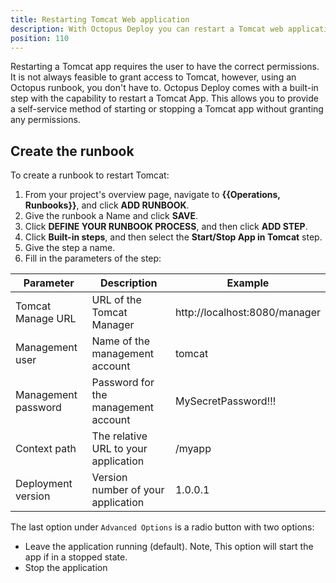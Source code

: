 ```yaml
---
title: Restarting Tomcat Web application
description: With Octopus Deploy you can restart a Tomcat web application as part of a routine operations task.
position: 110
---
```


Restarting a Tomcat app requires the user to have the correct permissions.  It is not always feasible to grant access to Tomcat, however, using an Octopus runbook, you don't have to.  Octopus Deploy comes with a built-in step with the capability to restart a Tomcat App.  This allows you to provide a self-service method of starting or stopping a Tomcat app without granting any permissions.

## Create the runbook

To create a runbook to restart Tomcat:

1. From your project's overview page, navigate to **{{Operations, Runbooks}}**, and click **ADD RUNBOOK**.
1. Give the runbook a Name and click **SAVE**.
1. Click **DEFINE YOUR RUNBOOK PROCESS**, and then click **ADD STEP**.
1. Click **Built-in steps**, and then select the **Start/Stop App in Tomcat** step.
1. Give the step a name.
1. Fill in the parameters of the step:

| Parameter  | Description | Example |
| ------------- | ------------- | ------------- |
| Tomcat Manage URL | URL of the Tomcat Manager | http://localhost:8080/manager |
| Management user | Name of the management account | tomcat |
| Management password | Password for the management account | MySecretPassword!!! |
| Context path | The relative URL to your application | /myapp |
| Deployment version | Version number of your application | 1.0.0.1 |

The last option under `Advanced Options` is a radio button with two options:
- Leave the application running (default). Note, This option will start the app if in a stopped state.
- Stop the application